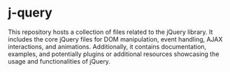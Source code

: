 # j-query
This repository hosts a collection of files related to the jQuery library. It includes the core jQuery files for DOM manipulation, event handling, AJAX interactions, and animations. Additionally, it contains documentation, examples, and potentially plugins or additional resources showcasing the usage and functionalities of jQuery.
